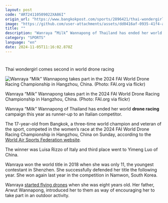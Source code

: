```yaml
---
layout: post
code: "ART24110509022XA86I"
origin_url: "https://www.bangkokpost.com/sports/2896421/thai-wondergirl-comes-second-in-world-drone-racing"
image: "https://github.com/user-attachments/assets/dd0416af-0935-41f4-ac6d-e35c3ef556b2"
title: ""
description: "Wanraya “Milk” Wannapong of Thailand has ended her world  drone racing  campaign this year as runner-up to an Italian competitor."
category: "SPORTS"
language: "en"
date: 2024-11-05T11:16:02.878Z
---
```


# 

Thai wondergirl comes second in world drone racing

![Wanraya “Milk” Wannapong takes part in the 2024 FAI World Drone Racing Championship in Hangzhou, China. (Photo: FAI.org via flickr)](https://github.com/user-attachments/assets/60e1d8a2-114f-4e94-a1b8-c07324df8c80)

Wanraya “Milk” Wannapong takes part in the 2024 FAI World Drone Racing Championship in Hangzhou, China. (Photo: FAI.org via flickr)

Wanraya “Milk” Wannapong of Thailand has ended her world **drone racing** campaign this year as runner-up to an Italian competitor.

The 17-year-old from Bangkok, a three-time world champion and veteran of the sport, competed in the women’s race at the 2024 FAI World Drone Racing Championship in Hangzhou, China on Sunday, according to the [World Air Sports Federation website](https://www.fai.org/wdrc).

The winner was Luisa Rizzo of Italy and third place went to Yimeng Luo of China.

Wanraya won the world title in 2018 when she was only 11, the youngest contestant in Shenzhen. She successfully defended her title the following year. She won again last year in the competition in Namwon, South Korea.

Wanraya [started flying drones](https://www.bangkokpost.com/thailand/special-reports/1623238/the-skys-the-limit) when she was eight years old. Her father, Arwut Wannapong, introduced her to them as way of encouraging her to take part in an outdoor activity.